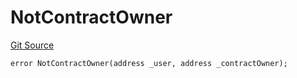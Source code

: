 # NotContractOwner
[Git Source](https://github.com/thrackle-io/Tron/blob/68f4a826ed4aff2c87e6d1264dce053ee793c987/src/economic/ruleStorage/RuleStorageDiamondLib.sol)


```solidity
error NotContractOwner(address _user, address _contractOwner);
```

